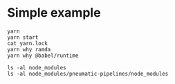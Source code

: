 Simple example
=

```
yarn
yarn start
cat yarn.lock
yarn why ramda
yarn why @babel/runtime

ls -al node_modules
ls -al node_modules/pneumatic-pipelines/node_modules
```
